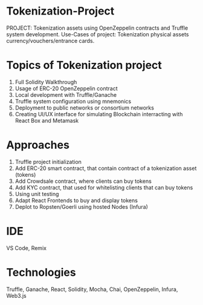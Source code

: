 # Tokenization-Project
PROJECT: Tokenization assets using OpenZeppelin contracts and Truffle system development. Use-Cases of project: Tokenization physical assets currency/vouchers/entrance cards.

# Topics of Tokenization project
1. Full Solidity Walkthrough
2. Usage of ERC-20 OpenZeppelin contract
3. Local development with Truffle/Ganache
4. Truffle system configuration using mnemonics
5. Deployment to public networks or consortium networks
6. Creating UI/UX interface for simulating Blockchain interracting with React Box and Metamask

# Approaches
1. Truffle project initialization
2. Add ERC-20 smart contract, that contain contract of a tokenization asset (tokens)
3. Add Crowdsale contract, where clients can buy tokens
4. Add KYC contract, that used for whitelisting clients that can buy tokens
5. Using unit testing
6. Adapt React Frontends to buy and display tokens
7. Deplot to Ropsten/Goerli using hosted Nodes (Infura)

# IDE
VS Code, Remix

# Technologies
Truffle, Ganache, React, Solidity, Mocha, Chai, OpenZeppelin, Infura, Web3.js
